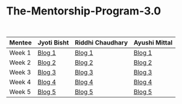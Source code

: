 # The-Mentorship-Program-3.0
<br/>

| Mentee  | Jyoti Bisht | Riddhi Chaudhary | Ayushi Mittal |
| ------------- | ------------- | ------------- | ------------- |
| Week 1  | [Blog 1](https://link.medium.com/7KAhrZZbGdb)  | [Blog 1](https://riddhichaudhary15.medium.com/women-who-code-delhi-mentorship-program-3-0-week-one-d1c44c20ea29)  | [Blog 1](https://nainamittal286.medium.com/women-who-code-delhi-mentorship-program-3-0-week-1-d85b15cf5efd)  |
| Week 2  | [Blog 2](https://link.medium.com/BAfQPxxvSdb) | [Blog 2](https://riddhichaudhary15.medium.com/wwcd-mentorship-program-3-0-week-two-527e8d250661) | [Blog 2](https://nainamittal286.medium.com/women-who-code-delhi-mentorship-program-week-2-c33820ab43fc) |
| Week 3  | [Blog 3](https://link.medium.com/BAfQPxxvSdb) | [Blog 3](https://riddhichaudhary15.medium.com/wwcd-mentorship-program-3-0-week-two-527e8d250661)  | [Blog 3](https://nainamittal286.medium.com/women-who-code-delhi-mentorship-program-week-2-c33820ab43fc) |
| Week 4  | [Blog 4](https://link.medium.com/3uH8DWDyxeb) | [Blog 4](https://riddhichaudhary15.medium.com/wwcd-mentorship-program-week-four-97427de1d77e) | [Blog 4](https://nainamittal286.medium.com/women-who-code-delhi-mentorship-program-week-4-26682d1ae881) |
| Week 5  | [Blog 5](https://link.medium.com/I2CKcK3xxeb)  |  [Blog 5](https://riddhichaudhary15.medium.com/week-five-of-wwcd-mentorship-program-3-0-4eee32eb9b6a)| [Blog 5](https://nainamittal286.medium.com/women-who-code-delhi-mentorship-program-week-5-9719f76fb5be) |
